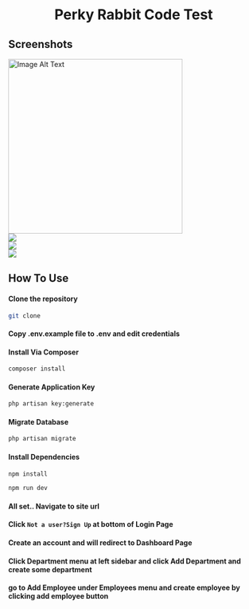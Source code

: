 <h1 align="center">Perky Rabbit Code Test</h1>

## Screenshots
<img src="https://github.com/mamoonbgc036/Laravel_Vue_Ecom/blob/main/public/assets/img/shop.png" alt="Image Alt Text" style="width: 350px; height: 350px; display: inline;">
<div class="row">
  <div class="column">
    <img src="https://github.com/mamoonbgc036/Laravel_Vue_Ecom/blob/main/public/images/parky.png">
  </div>
  <div class="column">
    <img src="public/images/parkyR.png">
  </div>
</div>
<div class="row">
  <div class="column">
    <img src="public/images/dashboard.png">
  </div>
</div>

## How To Use

#### Clone the repository

```bash
git clone
```

#### Copy .env.example file to .env and edit credentials

#### Install Via Composer

```bash
composer install
```

#### Generate Application Key

```bash
php artisan key:generate
```

#### Migrate Database

```bash
php artisan migrate
```

#### Install Dependencies

```bash
npm install

npm run dev
```

#### All set.. Navigate to site url 
#### Click `Not a user?Sign Up` at bottom of Login Page
#### Create an account and will redirect to Dashboard Page
#### Click Department menu at left sidebar and click Add Department and create some department
#### go to Add Employee under Employees menu and create employee by clicking add employee button

